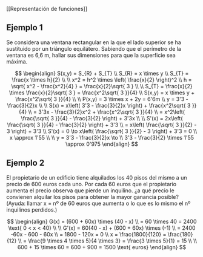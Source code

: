 [[Representación de funciones]]

## Ejemplo 1

Se considera una ventana rectangular en la que el lado superior se ha sustituido por un triángulo equilátero. Sabiendo que el perímetro de la ventana es 6,6 m, hallar sus dimensiones para que la superficie sea máxima.

$$
\begin{align}
S(x,y) = S_{R} + S_{T} \\
S_{R} = x \times y \\
S_{T} = \frac{x \times h}{2} \\
 \\
x^2 = h^2 \times \left( \frac{x}{2} \right)^2 \\
h = \sqrt{ x^2 - \frac{x^2}{4} } = \frac{x}{2}\sqrt{ 3 } \\
 \\
S_{T} = \frac{x}{2} \times \frac{x}{2}\sqrt{ 3 } = \frac{x^2\sqrt{ 3 }}{4} \\
S(x,y) = x \times y + \frac{x^2\sqrt{ 3 }}{4} \\
 \\
P(x,y) = 3 \times x + 2y = 6'6m \\
y = 3'3 - \frac{3}{2}x \\
 \\
S(x) = x\left( 3'3 - \frac{3}{2}x \right) + \frac{x^2\sqrt{ 3 }}{4} \\
 = 3'3x - \frac{3}{2}x^2 + \frac{x^2\sqrt{ 3 }}{4} \\
 = x^2\left( \frac{\sqrt{ 3 }}{4} - \frac{3}{2} \right) + 3'3x \\
 \\
S'(x) = 2x\left( \frac{\sqrt{ 3 }}{4} - \frac{3}{2} \right) + 3'3 \\
= x\left( \frac{\sqrt{ 3 }}{2} - 3 \right) + 3'3 \\
S'(x) = 0 \to x\left( \frac{\sqrt{ 3 }}{2} - 3 \right) + 3'3 = 0 \\
x \approx 1'55 \\
 \\
y = 3'3 - \frac{3}{2}x \to  \\
3'3 - \frac{3}{2} \times 1'55 \approx 0'975
\end{align}
$$

## Ejemplo 2

El propietario de un edificio tiene alquilados los 40 pisos del mismo a un precio de 600 euros cada uno. Por cada 60 euros que el propietario aumenta el precio observa que pierde un inquilino. ¿a qué precio le convienen alquilar los pisos para obtener la mayor ganancia posible?(Ayuda: llamar x = nº de 60 euros que aumenta o lo que es lo mismo el nº inquilinos perdidos.)

$$
\begin{align}
G(x) = (600 + 60x) \times (40 - x) \\
= 60 \times 40 = 2400 \text{ 0 < x < 40} \\
 \\
G'(x) = 60(40 - x) + (600 + 60x) \times (-1) \\
= 2400 -60x - 600 - 60x \\
= 1800 - 120x = 0 \\
x = \frac{1800}{120} = \frac{180}{12}  \\ = \frac{9 \times 4 \times 5}{4 \times 3} = \frac{3 \times 5}{1} = 15 \\
 \\
600 + 15 \times 60 = 600 + 900 = 1500 \text{ euros}
\end{align}
$$